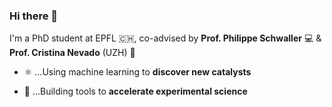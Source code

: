 ### Hi there 👋
I'm a PhD student at EPFL 🇨🇭, co-advised by **Prof. Philippe Schwaller** 💻 & **Prof. Cristina Nevado** (UZH) 🧪

* ⚛️ ...Using machine learning to **discover new catalysts**

* 🚀 ...Building tools to **accelerate experimental science**



<!--
**sarina-kopf/sarina-kopf** is a ✨ _special_ ✨ repository because its `README.md` (this file) appears on your GitHub profile.


